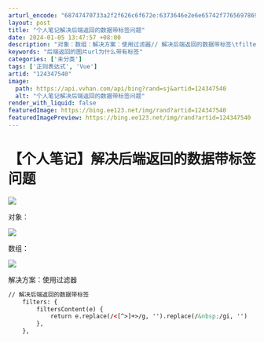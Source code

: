 ```yaml
---
arturl_encode: "68747470733a2f2f626c6f672e:6373646e2e6e65742f77656978696e5f35393732303238302f:61727469636c652f64657461696c732f313234333437353430"
layout: post
title: "个人笔记解决后端返回的数据带标签问题"
date: 2024-01-05 13:47:57 +08:00
description: "对象：数组：解决方案：使用过滤器// 解决后端返回的数据带标签\tfilters: {\t\tfilter"
keywords: "后端返回的图片url为什么带有标签"
categories: ['未分类']
tags: ['正则表达式', 'Vue']
artid: "124347540"
image:
  path: https://api.vvhan.com/api/bing?rand=sj&artid=124347540
  alt: "个人笔记解决后端返回的数据带标签问题"
render_with_liquid: false
featuredImage: https://bing.ee123.net/img/rand?artid=124347540
featuredImagePreview: https://bing.ee123.net/img/rand?artid=124347540
---
```


# 【个人笔记】解决后端返回的数据带标签问题

![](https://i-blog.csdnimg.cn/blog_migrate/9ac200f6948f4e24acdad39577f1f2eb.png)

对象：

![](https://i-blog.csdnimg.cn/blog_migrate/7fa65e81357533b040fa2a88f2292a98.jpeg)

数组：

![](https://i-blog.csdnimg.cn/blog_migrate/3c61a6c4b655ff03826979f3c4e94fb0.png)

解决方案：使用过滤器

```html
// 解决后端返回的数据带标签
	filters: {
		filtersContent(e) {
			return e.replace(/<[^>]+>/g, '').replace(/&nbsp;/gi, '')
		},
	},
```